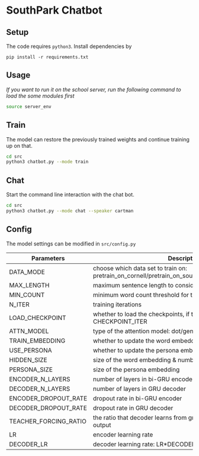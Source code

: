 # SouthPark Chatbot

## Setup

The code requires `python3`. Install dependencies by

```
pip install -r requirements.txt
```

## Usage

*If you want to run it on the school server, run the following command to load the some modules first*

```bash
source server_env
```

## Train

The model can restore the previously trained weights and continue training up on that. 

```bash
cd src
python3 chatbot.py --mode train
```

## Chat

Start the command line interaction with the chat bot.

```bash
cd src
python3 chatbot.py --mode chat --speaker cartman
```

## Config

The model settings can be modified in `src/config.py`

Parameters | Description
-----|------
DATA_MODE | choose which data set to train on: pretrain_on_cornell/pretrain_on_southpark/finetune_on_southpark
MAX_LENGTH | maximum sentence length to consider
MIN_COUNT | minimum word count threshold for trimming
N_ITER | training iterations
LOAD_CHECKPOINT | whether to load the checkpoints, if true, need to set CHECKPOINT_ITER
ATTN_MODEL | type of the attention model: dot/general/concat
TRAIN_EMBEDDING | whether to update the word embeddding during training
USE_PERSONA | whether to update the persona embedding during training
HIDDEN_SIZE | size of the word embedding & number of hidden units in GRU
PERSONA_SIZE | size of the persona embedding
ENCODER_N_LAYERS | number of layers in bi-GRU encoder
DECODER_N_LAYERS | number of layers in GRU decoder
ENCODER_DROPOUT_RATE | dropout rate in bi-GRU encoder
DECODER_DROPOUT_RATE | dropout rate in GRU decoder
TEACHER_FORCING_RATIO | the ratio that decoder learns from ground truth instead of last output
LR | encoder learning rate
DECODER_LR | decoder learning rate: LR*DECODER_LR